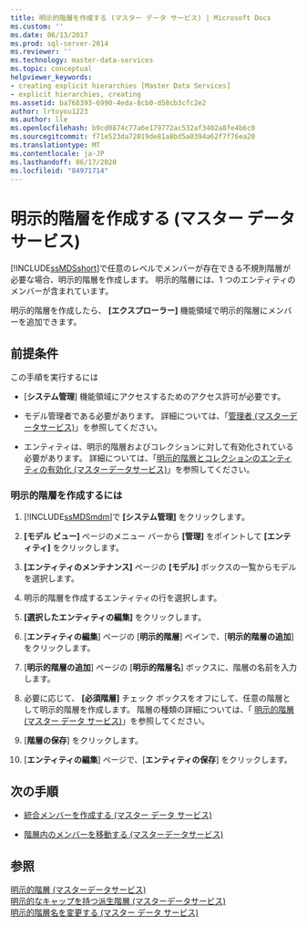 ```yaml
---
title: 明示的階層を作成する (マスター データ サービス) | Microsoft Docs
ms.custom: ''
ms.date: 06/13/2017
ms.prod: sql-server-2014
ms.reviewer: ''
ms.technology: master-data-services
ms.topic: conceptual
helpviewer_keywords:
- creating explicit hierarchies [Master Data Services]
- explicit hierarchies, creating
ms.assetid: ba768393-6990-4eda-8cb0-d58cb3cfc2e2
author: lrtoyou1223
ms.author: lle
ms.openlocfilehash: b9cd0874c77a6e179772ac532af3402a8fe4b6c0
ms.sourcegitcommit: f71e523da72019de81a8bd5a0394a62f7f76ea20
ms.translationtype: MT
ms.contentlocale: ja-JP
ms.lasthandoff: 06/17/2020
ms.locfileid: "84971714"
---
```

# <a name="create-an-explicit-hierarchy-master-data-services"></a>明示的階層を作成する (マスター データ サービス)
  [!INCLUDE[ssMDSshort](../includes/ssmdsshort-md.md)]で任意のレベルでメンバーが存在できる不規則階層が必要な場合、明示的階層を作成します。 明示的階層には、1 つのエンティティのメンバーが含まれています。  
  
 明示的階層を作成したら、 **[エクスプローラー]** 機能領域で明示的階層にメンバーを追加できます。  
  
## <a name="prerequisites"></a>前提条件  
 この手順を実行するには  
  
-   [**システム管理**] 機能領域にアクセスするためのアクセス許可が必要です。  
  
-   モデル管理者である必要があります。 詳細については、「[管理者 &#40;マスターデータサービス&#41;](administrators-master-data-services.md)」を参照してください。  
  
-   エンティティは、明示的階層およびコレクションに対して有効化されている必要があります。 詳細については、「[明示的階層とコレクションのエンティティの有効化 &#40;マスターデータサービス&#41;](../../2014/master-data-services/enable-an-entity-for-explicit-hierarchies-and-collections-master-data-services.md)」を参照してください。  
  
### <a name="to-create-an-explicit-hierarchy"></a>明示的階層を作成するには  
  
1.  [!INCLUDE[ssMDSmdm](../includes/ssmdsmdm-md.md)]で **[システム管理]** をクリックします。  
  
2.  **[モデル ビュー]** ページのメニュー バーから **[管理]** をポイントして **[エンティティ]** をクリックします。  
  
3.  **[エンティティのメンテナンス]** ページの **[モデル]** ボックスの一覧からモデルを選択します。  
  
4.  明示的階層を作成するエンティティの行を選択します。  
  
5.  **[選択したエンティティの編集]** をクリックします。  
  
6.  [**エンティティの編集**] ページの [**明示的階層**] ペインで、[**明示的階層の追加**] をクリックします。  
  
7.  [**明示的階層の追加**] ページの [**明示的階層名**] ボックスに、階層の名前を入力します。  
  
8.  必要に応じて、 **[必須階層]** チェック ボックスをオフにして、任意の階層として明示的階層を作成します。 階層の種類の詳細については、「 [明示的階層 (マスター データ サービス)](../../2014/master-data-services/explicit-hierarchies-master-data-services.md)」を参照してください。  
  
9. [**階層の保存**] をクリックします。  
  
10. [**エンティティの編集**] ページで、[**エンティティの保存**] をクリックします。  
  
## <a name="next-steps"></a>次の手順  
  
-   [統合メンバーを作成する (マスター データ サービス)](../../2014/master-data-services/create-a-consolidated-member-master-data-services.md)  
  
-   [階層内のメンバーを移動する &#40;マスターデータサービス&#41;](../../2014/master-data-services/move-members-within-a-hierarchy-master-data-services.md)  
  
## <a name="see-also"></a>参照  
 [明示的階層 &#40;マスターデータサービス&#41;](../../2014/master-data-services/explicit-hierarchies-master-data-services.md)   
 [明示的なキャップを持つ派生階層 &#40;マスターデータサービス&#41;](../../2014/master-data-services/derived-hierarchies-with-explicit-caps-master-data-services.md)   
 [明示的階層名を変更する (マスター データ サービス)](../../2014/master-data-services/change-an-explicit-hierarchy-name-master-data-services.md)  
  
  
